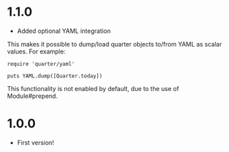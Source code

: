 # 1.1.0

* Added optional YAML integration

This makes it possible to dump/load quarter objects to/from YAML as scalar values. For example:

    require 'quarter/yaml'

    puts YAML.dump([Quarter.today])

This functionality is not enabled by default, due to the use of Module#prepend.

# 1.0.0

* First version!
